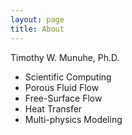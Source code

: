 ```yaml
---
layout: page
title: About
---
```


Timothy W. Munuhe, Ph.D. 

- Scientific Computing
- Porous Fluid Flow
- Free-Surface Flow
- Heat Transfer
- Multi-physics Modeling
